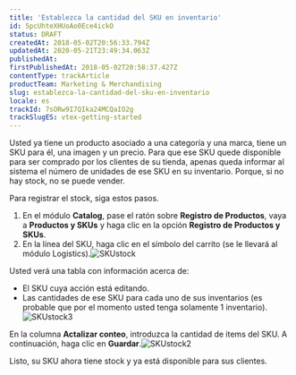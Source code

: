 ```yaml
---
title: 'Establezca la cantidad del SKU en inventario'
id: 5pcUhteXHUoAo0Ece4ickO
status: DRAFT
createdAt: 2018-05-02T20:56:33.794Z
updatedAt: 2020-05-21T23:49:34.063Z
publishedAt: 
firstPublishedAt: 2018-05-02T20:58:37.427Z
contentType: trackArticle
productTeam: Marketing & Merchandising
slug: establezca-la-cantidad-del-sku-en-inventario
locale: es
trackId: 7sORw9I7QIka24MCQaIO2g
trackSlugES: vtex-getting-started
---
```


Usted ya tiene un producto asociado a una categoría y una marca, tiene un SKU para él, una imagen y un precio. Para que ese SKU quede disponible para ser comprado por los clientes de su tienda, apenas queda informar al sistema el número de unidades de ese SKU en su inventario. Porque, si no hay stock, no se puede vender.

Para registrar el stock, siga estos pasos.
1. En el módulo __Catalog__, pase el ratón sobre __Registro de Productos__, vaya a __Productos y SKUs__ y haga clic en la opción __Registro de Productos y SKUs__.
2. En la línea del SKU, haga clic en el símbolo del carrito (se le llevará al módulo Logistics).![SKUstock](https://images.contentful.com/alneenqid6w5/5HArBLp1qoq6cyUk8Oc8mO/473c1415e082ee2c644f5ab95f24ff73/SKUstock.png)

Usted verá una tabla con información acerca de:
- El SKU cuya acción está editando.
- Las cantidades de ese SKU para cada uno de sus inventarios (es probable que por el momento usted tenga solamente 1 inventario).![SKUstock3](https://images.contentful.com/alneenqid6w5/1L6j4KnLm80OGIeamy2G6S/c0e141d79feed20965dd038e06ad21b7/SKUstock3.png)

En la columna __Actalizar conteo__, introduzca la cantidad de items del SKU. A continuación, haga clic en __Guardar__.![SKUstock2](https://images.contentful.com/alneenqid6w5/vOnvVfbYHIu6yEgoe0gwS/2de31b3086df606783c38ded788733ae/SKUstock2.gif)

Listo, su SKU ahora tiene stock y ya está disponible para sus clientes.
